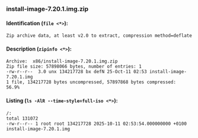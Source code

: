 ### install-image-7.20.1.img.zip
#### Identification (`file <*>`):
```
Zip archive data, at least v2.0 to extract, compression method=deflate
```
#### Description (`zipinfo <*>`):
```
Archive:  x86/install-image-7.20.1.img.zip
Zip file size: 57898066 bytes, number of entries: 1
-rw-r--r--  3.0 unx 134217728 bx defN 25-Oct-11 02:53 install-image-7.20.1.img
1 file, 134217728 bytes uncompressed, 57897868 bytes compressed:  56.9%
```
#### Listing (`ls -AlR --time-style=full-iso <*>`):
```
/:
total 131072
-rw-r--r-- 1 root root 134217728 2025-10-11 02:53:54.000000000 +0100 install-image-7.20.1.img
```

